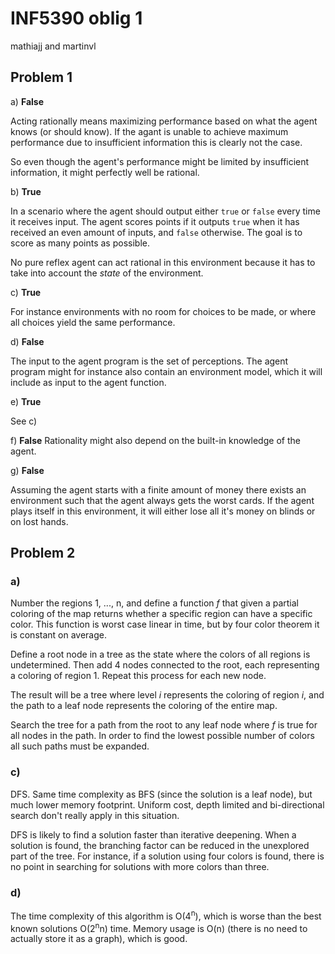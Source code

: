 # INF5390 oblig 1
mathiajj and martinvl

## Problem 1
a) __False__

Acting rationally means maximizing performance based on what the agent knows (or should know). If the agant is unable to achieve maximum performance due to insufficient information this is clearly not the case.

So even though the agent's performance might be limited by insufficient information, it might perfectly well be rational.

b) __True__

In a scenario where the agent should output either `true` or `false` every time it receives input. The agent scores points if it outputs `true` when it has received an even amount of inputs, and `false` otherwise. The goal is to score as many points as possible.

No pure reflex agent can act rational in this environment because it has to take into account the _state_ of the environment.

c) __True__

For instance environments with no room for choices to be made, or where all choices yield the same performance.

d) __False__

The input to the agent program is the set of perceptions. The agent program might for instance also contain an environment model, which it will include as input to the agent function.

e) __True__

See c)

f) __False__
Rationality might also depend on the built-in knowledge of the agent.

g) __False__

Assuming the agent starts with a finite amount of money there exists an environment such that the agent always gets the worst cards. If the agent plays itself in this environment, it will either lose all it's money on blinds or on lost hands.

## Problem 2
### a)
Number the regions 1, ..., n, and define a function _f_ that given a partial coloring of the map returns whether a specific region can have a specific color. This function is worst case linear in time, but by four color theorem it is constant on average.

Define a root node in a tree as the state where the colors of all regions is undetermined. Then add 4 nodes connected to the root, each representing a coloring of region 1. Repeat this process for each new node.

The result will be a tree where level _i_ represents the coloring of region _i_, and the path to a leaf node represents the coloring of the entire map.

Search the tree for a path from the root to any leaf node where _f_ is true for all nodes in the path. In order to find the lowest possible number of colors all such paths must be expanded.

### c)
DFS. Same time complexity as BFS (since the solution is a leaf node), but much lower memory footprint. Uniform cost, depth limited and bi-directional search don't really apply in this situation.

DFS is likely to find a solution faster than iterative deepening. When a solution is found, the branching factor can be reduced in the unexplored part of the tree. For instance, if a solution using four colors is found, there is no point in searching for solutions with more colors than three.

### d)
The time complexity of this algorithm is O(4<sup>n</sup>), which is worse than the best known solutions O(2<sup>n</sup>n) time. Memory usage is O(n) (there is no need to actually store it as a graph), which is good.